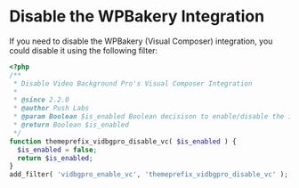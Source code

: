 # Disable the WPBakery Integration

If you need to disable the WPBakery (Visual Composer) integration, you could disable it using the following filter:

```php
<?php
/**
 * Disable Video Background Pro's Visual Composer Integration
 *
 * @since 2.2.0
 * @author Push Labs
 * @param Boolean $is_enabled Boolean decisison to enable/disable the integration
 * @return Boolean $is_enabled
 */
function themeprefix_vidbgpro_disable_vc( $is_enabled ) {
  $is_enabled = false;
  return $is_enabled;
}
add_filter( 'vidbgpro_enable_vc', 'themeprefix_vidbgpro_disable_vc' );
```